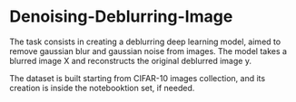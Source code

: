# Denoising-Deblurring-Image
The task consists in creating a deblurring deep learning model, aimed to remove gaussian blur and gaussian noise from images.  The model takes a blurred image X and reconstructs the original deblurred image y. 

The dataset is built starting from CIFAR-10 images collection, and its creation is inside the notebooktion set, if needed. 
